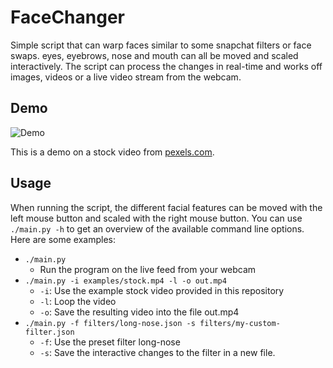 # FaceChanger
Simple script that can warp faces similar to some snapchat filters or face swaps. eyes, eyebrows, nose and mouth can all be moved and scaled interactively. The script can process the changes in real-time and works off images, videos or a live video stream from the webcam. 

## Demo
![Demo](examples/stock-example.gif)

This is a demo on a stock video from [pexels.com](https://www.pexels.com/video/man-in-white-long-sleeves-sitting-while-happily-looking-at-the-camera-5989765/).

## Usage
When running the script, the different facial features can be moved with the left mouse button and scaled with the right mouse button. You can use `./main.py -h` to get an overview of the available command line options. Here are some examples:
- `./main.py`
    - Run the program on the live feed from your webcam
- `./main.py -i examples/stock.mp4 -l -o out.mp4`
    - `-i`: Use the example stock video provided in this repository
    - `-l`: Loop the video
    - `-o`: Save the resulting video into the file out.mp4
- `./main.py -f filters/long-nose.json -s filters/my-custom-filter.json`
    - `-f`: Use the preset filter long-nose
    - `-s`: Save the interactive changes to the filter in a new file.